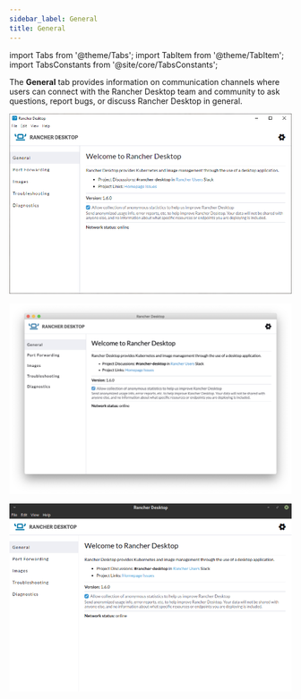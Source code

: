```yaml
---
sidebar_label: General
title: General
---
```


import Tabs from '@theme/Tabs';
import TabItem from '@theme/TabItem';
import TabsConstants from '@site/core/TabsConstants';

The **General** tab provides information on communication channels where users can connect with the Rancher Desktop team and community to ask questions, report bugs, or discuss Rancher Desktop in general.

<Tabs groupId="os" defaultValue={TabsConstants.defaultOs}>
<TabItem value="Windows">

![](../img/ui-main/Windows_General.png)

</TabItem>
<TabItem value="macOS">

![](../img/ui-main/macOS_General.png)

</TabItem>
<TabItem value="Linux">

![](../img/ui-main/Linux_General.png)

</TabItem>
</Tabs>
